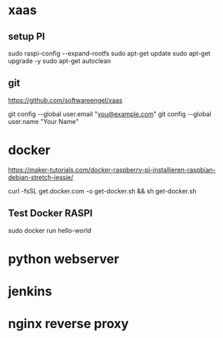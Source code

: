 # xaas
## setup PI 
  sudo raspi-config --expand-rootfs
  sudo apt-get update
  sudo apt-get upgrade -y
  sudo apt-get autoclean

## git 

  https://github.com/softwareengel/xaas

  git config --global user.email "you@example.com"
  git config --global user.name "Your Name"

# docker 

https://maker-tutorials.com/docker-raspberry-pi-installieren-raspbian-debian-stretch-jessie/

  curl -fsSL get.docker.com -o get-docker.sh && sh get-docker.sh

## Test Docker RASPI
  sudo docker run hello-world
# python webserver 

# jenkins 

# nginx reverse proxy 

  